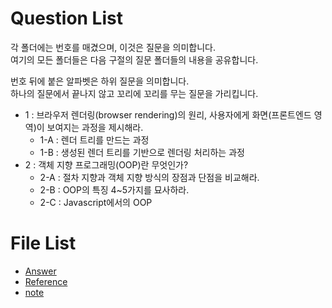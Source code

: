 # Question List

<p>
각 폴더에는 번호를 매겼으며, 이것은 질문을 의미합니다.<br />
여기의 모든 폴더들은 다음 구절의 질문 폴더들의 내용을 공유합니다.
</p>

<p>
번호 뒤에 붙은 알파벳은 하위 질문을 의미합니다.<br />
하나의 질문에서 끝나지 않고 꼬리에 꼬리를 무는 질문을 가리킵니다.
</p>


* 1 : 브라우저 렌더링(browser rendering)의 원리, 사용자에게 화면(프론트엔드 영역)이 보여지는 과정을 제시해라.
    * 1-A : 렌더 트리를 만드는 과정
    * 1-B : 생성된 렌더 트리를 기반으로 렌더링 처리하는 과정
* 2 : 객체 지향 프로그래밍(OOP)란 무엇인가?
    * 2-A : 절차 지향과 객체 지향 방식의 장점과 단점을 비교해라.
    * 2-B : OOP의 특징 4~5가지를 묘사하라.
    * 2-C : Javascript에서의 OOP




# File List

* [Answer](https://github.com/TaekGeunLee/study_speech-tranning/tree/master/Front-End/Answer)
* [Reference](https://github.com/TaekGeunLee/study_speech-tranning/tree/master/Front-End/Reference)
* [note](https://github.com/TaekGeunLee/study_speech-tranning/tree/master/Front-End/note)